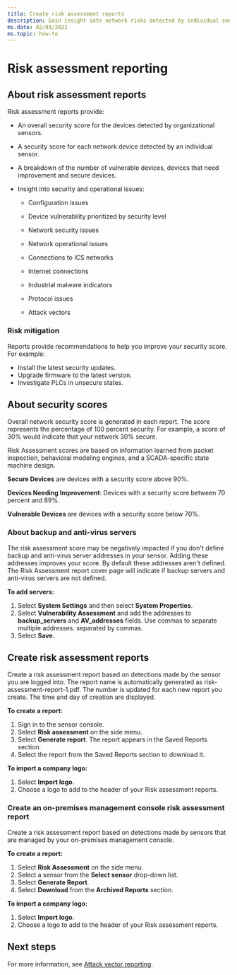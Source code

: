 ```yaml
---
title: Create risk assessment reports
description: Gain insight into network risks detected by individual sensors or an aggregate view of risks detected by all sensors.
ms.date: 02/03/2022
ms.topic: how-to
---
```


# Risk assessment reporting

## About risk assessment reports

Risk assessment reports provide:

- An overall security score for the devices detected by organizational sensors.

- A security score for each network device detected by an individual sensor.

- A breakdown of the number of vulnerable devices, devices that need improvement and secure devices.

-  Insight into security and operational issues:

    - Configuration issues

    - Device vulnerability prioritized by security level

    - Network security issues

    - Network operational issues

    - Connections to ICS networks

    - Internet connections

    - Industrial malware indicators

    - Protocol issues

    - Attack vectors

### Risk mitigation

Reports provide recommendations to help you improve your security score. For example:
- Install the latest security updates.
- Upgrade firmware to the latest version.
- Investigate PLCs in unsecure states.

## About security scores

Overall network security score is generated in each report. The score represents the percentage of 100 percent security. For example, a score of 30% would indicate that your network 30% secure.

Risk Assessment scores are based on information learned from packet inspection, behavioral modeling engines, and a SCADA-specific state machine design.

**Secure Devices** are devices with a security score above 90%.

**Devices Needing Improvement**: Devices with a security score between 70 percent and 89%.

**Vulnerable Devices** are devices with a security score below 70%.

### About backup and anti-virus servers

The risk assessment score may be negatively impacted if you don't define backup and anti-virus server addresses in your sensor. Adding these addresses improves your score. By default these addresses aren't defined.
The Risk Assessment report cover page will indicate if backup servers and anti-virus servers are not defined.

**To add servers:**

1. Select **System Settings** and then select **System Properties**.
1. Select **Vulnerability Assessment** and add the addresses to **backup_servers** and **AV_addresses** fields. Use commas to separate multiple addresses.  separated by commas.  
1. Select **Save**.

## Create risk assessment reports

Create a risk assessment report based on detections made by the sensor you are logged into. The report name is automatically generated as risk-assessment-report-1.pdf. The number is updated for each new report you create.  The time and day of creation are displayed.

**To create a report:**

1. Sign in to the sensor console.
1. Select **Risk assessment** on the side menu.
1. Select **Generate report**. The report appears in the Saved Reports section.
1. Select the report from the Saved Reports section to download it.

**To import a company logo:**

1. Select **Import logo**.
1. Choose a logo to add to the header of your Risk assessment reports.

### Create an on-premises management console risk assessment report

Create a risk assessment report based on detections made by sensors that are managed by your on-premises management console.

**To create a report:**

1. Select **Risk Assessment** on the side menu.
2. Select a sensor from the **Select sensor** drop-down list.
3. Select **Generate Report**.
4. Select **Download** from the **Archived Reports** section.

**To import a company logo:**

1. Select **Import logo**.
1. Choose a logo to add to the header of your Risk assessment reports.

## Next steps

For more information, see [Attack vector reporting](how-to-create-attack-vector-reports.md).
